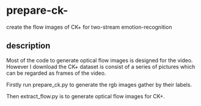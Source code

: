 # prepare-ck-
create the flow images of CK+ for two-stream emotion-recognition
## description
Most of the code to generate optical flow images is designed for the video. However I download the CK+ dataset is consist of a series of pictures which can be regarded as frames of the video.

Firstly run prepare_ck.py to generate the rgb images gather by their labels.

Then extract_flow.py is to generate optical flow images for CK+.
